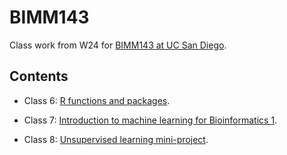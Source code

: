 # BIMM143

Class work from W24 for [BIMM143 at UC San Diego](https://bioboot.github.io/bimm143_W24/).

## Contents
  
- Class 6: [R functions and packages](https://github.com/nuvarshney/BIMM143/blob/main/Class06/Class%206_%20R%20Functions.pdf).

- Class 7: [Introduction to machine learning for Bioinformatics 1](https://github.com/nuvarshney/BIMM143/blob/main/class07/Class%207_%20Machine%20Learning%201.pdf).

- Class 8: [Unsupervised learning mini-project](https://github.com/nuvarshney/BIMM143/blob/main/class08_mini_project/Class%208_%20Breast%20Cancer%20Mini%20Project.pdf).
